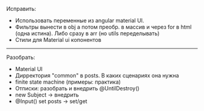 Исправить:
- Использовать переменные из angular material UI.
- Фильтры вынести в obj а потом преобр. в массив и через for в html (одна истина). Либо сразу в arr (но utils переделывать)
- Стили для Material ui копонентов

***

Разобрать:
- Material UI
- Дирректория "common" в posts. В каких сценариях она нужна
- finite state machine (примеры: практика)
- Отписки: разобрать и внедрить @UntilDestroy()
- new Subject -> внедрить
- @Input() set posts -> set/get


